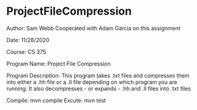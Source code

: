 # ProjectFileCompression

Author: Sam Webb
Cooperated with Adam Garcia on this assignment

Date: 11/28/2020

Course: CS 375

Program Name: Project File Compression

Program Description: This program takes .txt files and compresses them into either a .hh file or a .ll file depending on which program you are running. It also decompresses - or expands - .hh and .ll files into .txt files

Compile: mvn compile
Excute: mvn test
